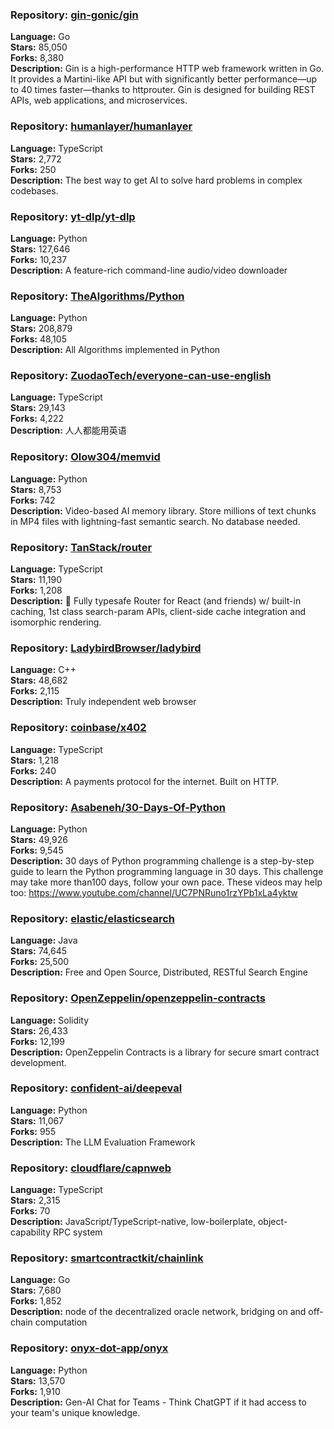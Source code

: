 ### **Repository:** [gin-gonic/gin](https://github.com/gin-gonic/gin)

**Language:** Go  
**Stars:** 85,050  
**Forks:** 8,380  
**Description:** Gin is a high-performance HTTP web framework written in Go. It provides a Martini-like API but with significantly better performance—up to 40 times faster—thanks to httprouter. Gin is designed for building REST APIs, web applications, and microservices.

### **Repository:** [humanlayer/humanlayer](https://github.com/humanlayer/humanlayer)

**Language:** TypeScript  
**Stars:** 2,772  
**Forks:** 250  
**Description:** The best way to get AI to solve hard problems in complex codebases.

### **Repository:** [yt-dlp/yt-dlp](https://github.com/yt-dlp/yt-dlp)

**Language:** Python  
**Stars:** 127,646  
**Forks:** 10,237  
**Description:** A feature-rich command-line audio/video downloader

### **Repository:** [TheAlgorithms/Python](https://github.com/TheAlgorithms/Python)

**Language:** Python  
**Stars:** 208,879  
**Forks:** 48,105  
**Description:** All Algorithms implemented in Python

### **Repository:** [ZuodaoTech/everyone-can-use-english](https://github.com/ZuodaoTech/everyone-can-use-english)

**Language:** TypeScript  
**Stars:** 29,143  
**Forks:** 4,222  
**Description:** 人人都能用英语

### **Repository:** [Olow304/memvid](https://github.com/Olow304/memvid)

**Language:** Python  
**Stars:** 8,753  
**Forks:** 742  
**Description:** Video-based AI memory library. Store millions of text chunks in MP4 files with lightning-fast semantic search. No database needed.

### **Repository:** [TanStack/router](https://github.com/TanStack/router)

**Language:** TypeScript  
**Stars:** 11,190  
**Forks:** 1,208  
**Description:** 🤖 Fully typesafe Router for React (and friends) w/ built-in caching, 1st class search-param APIs, client-side cache integration and isomorphic rendering.

### **Repository:** [LadybirdBrowser/ladybird](https://github.com/LadybirdBrowser/ladybird)

**Language:** C++  
**Stars:** 48,682  
**Forks:** 2,115  
**Description:** Truly independent web browser

### **Repository:** [coinbase/x402](https://github.com/coinbase/x402)

**Language:** TypeScript  
**Stars:** 1,218  
**Forks:** 240  
**Description:** A payments protocol for the internet. Built on HTTP.

### **Repository:** [Asabeneh/30-Days-Of-Python](https://github.com/Asabeneh/30-Days-Of-Python)

**Language:** Python  
**Stars:** 49,926  
**Forks:** 9,545  
**Description:** 30 days of Python programming challenge is a step-by-step guide to learn the Python programming language in 30 days. This challenge may take more than100 days, follow your own pace. These videos may help too: https://www.youtube.com/channel/UC7PNRuno1rzYPb1xLa4yktw

### **Repository:** [elastic/elasticsearch](https://github.com/elastic/elasticsearch)

**Language:** Java  
**Stars:** 74,645  
**Forks:** 25,500  
**Description:** Free and Open Source, Distributed, RESTful Search Engine

### **Repository:** [OpenZeppelin/openzeppelin-contracts](https://github.com/OpenZeppelin/openzeppelin-contracts)

**Language:** Solidity  
**Stars:** 26,433  
**Forks:** 12,199  
**Description:** OpenZeppelin Contracts is a library for secure smart contract development.

### **Repository:** [confident-ai/deepeval](https://github.com/confident-ai/deepeval)

**Language:** Python  
**Stars:** 11,067  
**Forks:** 955  
**Description:** The LLM Evaluation Framework

### **Repository:** [cloudflare/capnweb](https://github.com/cloudflare/capnweb)

**Language:** TypeScript  
**Stars:** 2,315  
**Forks:** 70  
**Description:** JavaScript/TypeScript-native, low-boilerplate, object-capability RPC system

### **Repository:** [smartcontractkit/chainlink](https://github.com/smartcontractkit/chainlink)

**Language:** Go  
**Stars:** 7,680  
**Forks:** 1,852  
**Description:** node of the decentralized oracle network, bridging on and off-chain computation

### **Repository:** [onyx-dot-app/onyx](https://github.com/onyx-dot-app/onyx)

**Language:** Python  
**Stars:** 13,570  
**Forks:** 1,910  
**Description:** Gen-AI Chat for Teams - Think ChatGPT if it had access to your team's unique knowledge.

